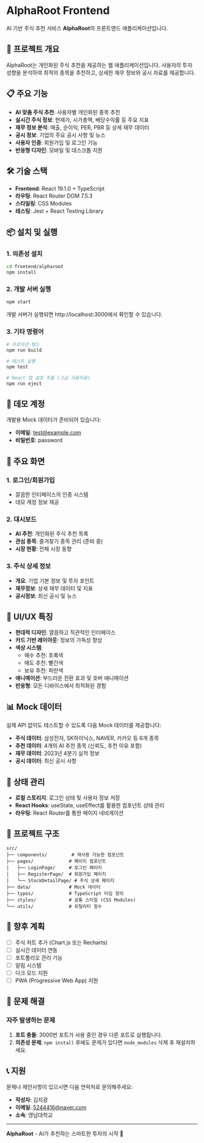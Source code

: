 # AlphaRoot Frontend

AI 기반 주식 추천 서비스 **AlphaRoot**의 프론트엔드 애플리케이션입니다.

## 🚀 프로젝트 개요

AlphaRoot는 개인화된 주식 추천을 제공하는 웹 애플리케이션입니다. 사용자의 투자 성향을 분석하여 최적의 종목을 추천하고, 상세한 재무 정보와 공시 자료를 제공합니다.

## 📋 주요 기능

- **AI 맞춤 주식 추천**: 사용자별 개인화된 종목 추천
- **실시간 주식 정보**: 현재가, 시가총액, 배당수익률 등 주요 지표
- **재무 정보 분석**: 매출, 순이익, PER, PBR 등 상세 재무 데이터
- **공시 정보**: 기업의 주요 공시 사항 및 뉴스
- **사용자 인증**: 회원가입 및 로그인 기능
- **반응형 디자인**: 모바일 및 데스크톱 지원

## 🛠️ 기술 스택

- **Frontend**: React 19.1.0 + TypeScript
- **라우팅**: React Router DOM 7.5.3
- **스타일링**: CSS Modules
- **테스팅**: Jest + React Testing Library

## 📦 설치 및 실행

### 1. 의존성 설치

```bash
cd frontend/alpharoot
npm install
```

### 2. 개발 서버 실행

```bash
npm start
```

개발 서버가 실행되면 http://localhost:3000에서 확인할 수 있습니다.

### 3. 기타 명령어

```bash
# 프로덕션 빌드
npm run build

# 테스트 실행
npm test

# React 앱 설정 추출 (고급 사용자용)
npm run eject
```

## 🔐 데모 계정

개발용 Mock 데이터가 준비되어 있습니다:

- **이메일**: test@example.com
- **비밀번호**: password

## 📱 주요 화면

### 1. 로그인/회원가입
- 깔끔한 인터페이스의 인증 시스템
- 데모 계정 정보 제공

### 2. 대시보드
- **AI 추천**: 개인화된 주식 추천 목록
- **관심 종목**: 즐겨찾기 종목 관리 (준비 중)
- **시장 현황**: 전체 시장 동향

### 3. 주식 상세 정보
- **개요**: 기업 기본 정보 및 투자 포인트
- **재무정보**: 상세 재무 데이터 및 지표
- **공시정보**: 최신 공시 및 뉴스

## 🎨 UI/UX 특징

- **현대적 디자인**: 깔끔하고 직관적인 인터페이스
- **카드 기반 레이아웃**: 정보의 가독성 향상
- **색상 시스템**: 
  - 매수 추천: 초록색
  - 매도 추천: 빨간색
  - 보유 추천: 파란색
- **애니메이션**: 부드러운 전환 효과 및 호버 애니메이션
- **반응형**: 모든 디바이스에서 최적화된 경험

## 📊 Mock 데이터

실제 API 없이도 테스트할 수 있도록 다음 Mock 데이터를 제공합니다:

- **주식 데이터**: 삼성전자, SK하이닉스, NAVER, 카카오 등 6개 종목
- **추천 데이터**: 4개의 AI 추천 종목 (신뢰도, 추천 이유 포함)
- **재무 데이터**: 2023년 4분기 실적 정보
- **공시 데이터**: 최신 공시 사항

## 🔄 상태 관리

- **로컬 스토리지**: 로그인 상태 및 사용자 정보 저장
- **React Hooks**: useState, useEffect를 활용한 컴포넌트 상태 관리
- **라우팅**: React Router를 통한 페이지 네비게이션

## 📁 프로젝트 구조

```
src/
├── components/         # 재사용 가능한 컴포넌트
├── pages/             # 페이지 컴포넌트
│   ├── LoginPage/     # 로그인 페이지
│   ├── RegisterPage/  # 회원가입 페이지
│   └── StockDetailPage/ # 주식 상세 페이지
├── data/              # Mock 데이터
├── types/             # TypeScript 타입 정의
├── styles/            # 공통 스타일 (CSS Modules)
└── utils/             # 유틸리티 함수
```

## 🎯 향후 계획

- [ ] 주식 차트 추가 (Chart.js 또는 Recharts)
- [ ] 실시간 데이터 연동
- [ ] 포트폴리오 관리 기능
- [ ] 알림 시스템
- [ ] 다크 모드 지원
- [ ] PWA (Progressive Web App) 지원

## 🐛 문제 해결

### 자주 발생하는 문제

1. **포트 충돌**: 3000번 포트가 사용 중인 경우 다른 포트로 실행됩니다.
2. **의존성 문제**: `npm install` 후에도 문제가 있다면 `node_modules` 삭제 후 재설치하세요.

## 📞 지원

문제나 제안사항이 있으시면 다음 연락처로 문의해주세요:

- **작성자**: 김지광
- **이메일**: 5244416@naver.com
- **소속**: 영남대학교

---

**AlphaRoot** - AI가 추천하는 스마트한 투자의 시작 🌱
